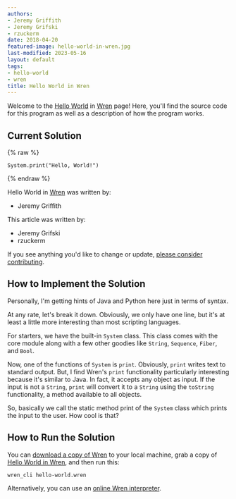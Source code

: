 ```yaml
---
authors:
- Jeremy Griffith
- Jeremy Grifski
- rzuckerm
date: 2018-04-20
featured-image: hello-world-in-wren.jpg
last-modified: 2023-05-16
layout: default
tags:
- hello-world
- wren
title: Hello World in Wren
---
```


Welcome to the [Hello World](https://sampleprograms.io/projects/hello-world) in [Wren](https://sampleprograms.io/languages/wren) page! Here, you'll find the source code for this program as well as a description of how the program works.

## Current Solution

{% raw %}

```wren
System.print("Hello, World!")

```

{% endraw %}

Hello World in [Wren](https://sampleprograms.io/languages/wren) was written by:

- Jeremy Griffith

This article was written by:

- Jeremy Grifski
- rzuckerm

If you see anything you'd like to change or update, [please consider contributing](https://github.com/TheRenegadeCoder/sample-programs).

## How to Implement the Solution

Personally, I'm getting hints of Java and
Python here just in terms of syntax.

At any rate, let's break it down. Obviously, we only have
one line, but it's at least a little more interesting than
most scripting languages.

For starters, we have the built-in `System` class. This class
comes with the core module along with a few other goodies like
`String`, `Sequence`, `Fiber`, and `Bool`.

Now, one of the functions of `System` is `print`. Obviously, `print`
writes text to standard output. But, I find Wren's `print`
functionality particularly interesting because it's similar to
Java. In fact, it accepts any object as input. If the input is
not a `String`, `print` will convert it to a `String` using the
`toString` functionality, a method available to all objects.

So, basically we call the static method print of the `System` class
which prints the input to the user. How cool is that?


## How to Run the Solution

You can [download a copy of Wren][1] to your local machine, grab a copy of
[Hello World in Wren][2], and then run this:

```
wren_cli hello-world.wren
```

Alternatively, you can use an [online Wren interpreter][3].

[1]: https://github.com/wren-lang/wren-cli/releases
[2]: https://github.com/TheRenegadeCoder/sample-programs/blob/main/archive/w/wren/hello-world.wren
[3]: https://wren.io/try/
